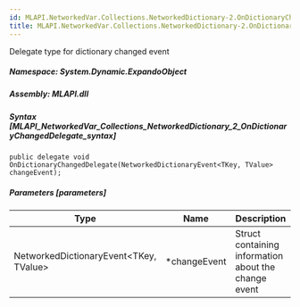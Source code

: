 ```yaml
---  
id: MLAPI.NetworkedVar.Collections.NetworkedDictionary-2.OnDictionaryChangedDelegate  
title: MLAPI.NetworkedVar.Collections.NetworkedDictionary-2.OnDictionaryChangedDelegate  
---
```


<div class="markdown level0 summary" markdown="1">

Delegate type for dictionary changed event

</div>

<div class="markdown level0 conceptual" markdown="1">

</div>

##### **Namespace**: System.Dynamic.ExpandoObject

##### **Assembly**: MLAPI.dll

##### Syntax [MLAPI_NetworkedVar_Collections_NetworkedDictionary_2_OnDictionaryChangedDelegate_syntax]

    public delegate void OnDictionaryChangedDelegate(NetworkedDictionaryEvent<TKey, TValue> changeEvent);

##### Parameters [parameters]

| Type                                     | Name          | Description                                          |
|------------------------------------------|---------------|------------------------------------------------------|
| NetworkedDictionaryEvent\<TKey, TValue\> | \*changeEvent | Struct containing information about the change event |
